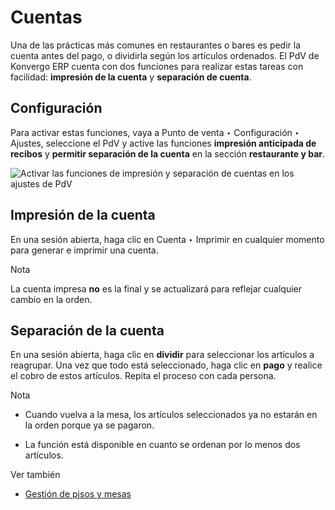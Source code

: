 # Cuentas

Una de las prácticas más comunes en restaurantes o bares es pedir la cuenta
antes del pago, o dividirla según los artículos ordenados. El PdV de Konvergo ERP
cuenta con dos funciones para realizar estas tareas con facilidad: **impresión
de la cuenta** y **separación de cuenta**.

## Configuración

Para activar estas funciones, vaya a Punto de venta ‣ Configuración ‣ Ajustes,
seleccione el PdV y active las funciones **impresión anticipada de recibos** y
**permitir separación de la cuenta** en la sección **restaurante y bar**.

![Activar las funciones de impresión y separación de cuentas en los ajustes de
PdV](../../../../_images/settings2.png)

## Impresión de la cuenta

En una sesión abierta, haga clic en Cuenta ‣ Imprimir en cualquier momento
para generar e imprimir una cuenta.

<div class="alert alert-primary">
<p class="alert-title">
Nota</p><p>La cuenta impresa <b>no</b> es la final y se actualizará para reflejar cualquier cambio en la orden.</p>
</div>

## Separación de la cuenta

En una sesión abierta, haga clic en **dividir** para seleccionar los artículos
a reagrupar. Una vez que todo está seleccionado, haga clic en **pago** y
realice el cobro de estos artículos. Repita el proceso con cada persona.

<div class="alert alert-primary">
<p class="alert-title">
Nota</p><ul>
<li><p>Cuando vuelva a la mesa, los artículos seleccionados ya no estarán en la orden porque ya se pagaron.</p></li>
<li><p>La función está disponible en cuanto se ordenan por lo menos dos artículos.</p></li>
</ul>
</div> <div class="alert alert-secondary">
<p class="alert-title">
Ver también</p><ul>
<li><p><a href="floors_tables">Gestión de pisos y mesas</a></p></li>
</ul>
</div>

